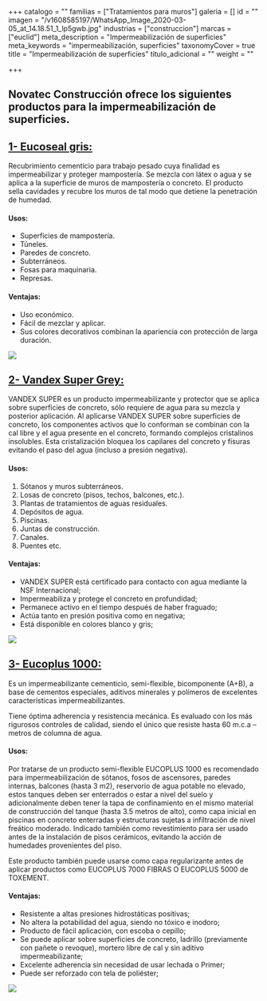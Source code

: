 +++
catalogo = ""
familias = ["Tratamientos para muros"]
galeria = []
id = ""
imagen = "/v1608585197/WhatsApp_Image_2020-03-05_at_14.18.51_1_lp5gwb.jpg"
industrias = ["construccion"]
marcas = ["euclid"]
meta_description = "Impermeabilización de superficies"
meta_keywords = "impermeabilización, superficies"
taxonomyCover = true
title = "Impermeabilización de superficies"
titulo_adicional = ""
weight = ""

+++
## Novatec Construcción ofrece los siguientes productos para la impermeabilización de superficies.

## [**1- Eucoseal gris:**](http://www.eucomex.com.mx/portafolio/productos/impermeabilizaci%C3%B3n/sistemas-cementicios/eucoseal/)

Recubrimiento cementicio para trabajo pesado cuya finalidad es impermeabilizar y proteger mampostería. Se mezcla con látex o agua y se aplica a la superficie de muros de mampostería o concreto. El producto sella cavidades y recubre los muros de tal modo que detiene la penetración de humedad.

#### **Usos:**

* Superficies de mampostería.
* Túneles.
* Paredes de concreto.
* Subterráneos.
* Fosas para maquinaria.
* Represas.

#### **Ventajas:**

* Uso económico.
* Fácil de mezclar y aplicar.
* Sus colores decorativos combinan la apariencia con protección de larga duración.

![](https://res.cloudinary.com/drnun7bay/image/upload/v1608585906/eucoseal_mpc0ds.png)

## [**2- Vandex Super Grey:**](http://www.toxement.com.co/productos/l%C3%ADneas-especiales/vandex/)

VANDEX SUPER es un producto impermeabilizante y protector que se aplica sobre superficies de concreto, sólo requiere de agua para su mezcla y posterior aplicación. Al aplicarse VANDEX SUPER sobre superficies de concreto, los componentes activos que lo conforman se combinan con la cal libre y el agua presente en el concreto, formando complejos cristalinos insolubles. Esta cristalización bloquea los capilares del concreto y fisuras evitando el paso del agua (incluso a presión negativa). 

#### **Usos:**

1. Sótanos y muros subterráneos.
2. Losas de concreto (pisos, techos, balcones, etc.).
3. Plantas de tratamientos de aguas residuales.
4. Depósitos de agua.
5. Piscinas.
6. Juntas de construcción.
7. Canales.
8. Puentes etc.

#### **Ventajas:**

* VANDEX SUPER está certificado para contacto con agua mediante la NSF Internacional;
* Impermeabiliza y protege el concreto en profundidad;
* Permanece activo en el tiempo después de haber fraguado;
* Actúa tanto en presión positiva como en negativa;
* Está disponible en colores blanco y gris;

![](https://res.cloudinary.com/drnun7bay/image/upload/v1608587561/2020-12-21_bptmc6.png)

## [**3- Eucoplus 1000:**](http://www.toxement.com.co/productos/portafolio/tratamientos-para-muros/impermeabilizaci%C3%B3n-de-superficies/?prodId=1318)

Es un impermeabilizante cementicio, semi-flexible, bicomponente (A+B), a base de cementos especiales, aditivos minerales y polímeros de excelentes características impermeabilizantes.

Tiene óptima adherencia y resistencia mecánica. Es evaluado con los más rigurosos controles de calidad, siendo el único que resiste hasta 60 m.c.a – metros de columna de agua.

#### **Usos:**

Por tratarse de un producto semi-flexible EUCOPLUS 1000 es recomendado para impermeabilización de sótanos, fosos de ascensores, paredes internas, balcones (hasta 3 m2), reservorio de agua potable no elevado, estos tanques deben ser enterrados o estar a nivel del suelo y adicionalmente deben tener la tapa de confinamiento en el mismo material de construcción del tanque (hasta 3.5 metros de alto), como capa inicial en piscinas en concreto enterradas y estructuras sujetas a infiltración de nivel freático moderado. Indicado también como revestimiento para ser usado antes de la instalación de pisos cerámicos, evitando la acción de humedades provenientes del piso.

Este producto también puede usarse como capa regularizante antes de aplicar productos como EUCOPLUS 7000 FIBRAS O EUCOPLUS 5000 de TOXEMENT.

#### **Ventajas:**

* Resistente a altas presiones hidrostáticas positivas;
* No altera la potabilidad del agua, siendo no tóxico e inodoro;
* Producto de fácil aplicación, con escoba o cepillo;
* Se puede aplicar sobre superficies de concreto, ladrillo (previamente con pañete o revoque), mortero libre de cal y sin aditivo impermeabilizante;
* Excelente adherencia sin necesidad de usar lechada o Primer;
* Puede ser reforzado con tela de poliéster;

![](https://res.cloudinary.com/drnun7bay/image/upload/v1608587890/2020-12-21_1_uhxjlw.png)